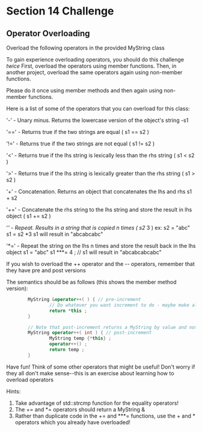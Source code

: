 # Section 14 Challenge

## Operator Overloading

Overload the following operators in the provided MyString class

To gain experience overloading operators, you should do this challenge *twice*
First, overload the operators using member functions. Then, in another project, overload
the same operators again using non-member functions.

Please do it once using member methods and then again using non-member functions.

Here is a list of some of the operators that you can overload for this class:

'-'     - Unary minus. Returns the lowercase version of the object's string
                -s1

'=='    - Returns true if the two strings are equal
                ( s1 == s2 )

'!='    - Returns true if the two strings are not equal
                ( s1 != s2 )

'<'     - Returns true if the lhs string is lexically less than the rhs string
                ( s1 < s2 )

'>'     - Returns true if the lhs string is lexically greater than the rhs string
                ( s1 > s2 )

'+'     - Concatenation. Returns an object that concatenates the lhs and rhs
                s1 + s2

'+='    - Concatenate the rhs string to the lhs string and store the result in lhs object
                ( s1 += s2 )

'*'     - Repeat. Results in a string that is copied n times
                ( s2* 3 )
                        ex: s2 = "abc"
                        s1 = s2 *3
                                s1 will result in "abcabcabc"

'*='    - Repeat the string on the lhs n times and store the result back in the lhs object
                s1 = "abc"
                s1 ***= 4 ;       // s1 will result in "abcabcabcabc"

If you wish to overload the ++ operator and the -- operators, remember that they have pre and post versions

The semantics should be as follows (this shows the member method version):

```cpp
        MyString &operator++( ) { // pre-increment
                // Do whatever you want increment to do - maybe make all characters uppercase?
                return *this ;
        }

        // Note that post-increment returns a MyString by value and not by reference
        MyString operator++( int ) { // post-increment
                MyString temp {*this} ;
                operator++() ;
                return temp ;
        }
```

Have fun! Think of some other operators that might be useful!
Don't worry if they all don't make sense--this is an exercise
about learning how to overload operators

Hints:

1. Take advantage of std::strcmp function for the equality operators!
2. The += and *= operators should return a MyString &
3. Rather than duplicate code in the += and ***= functions, use the + and * operators which you already have overloaded!
